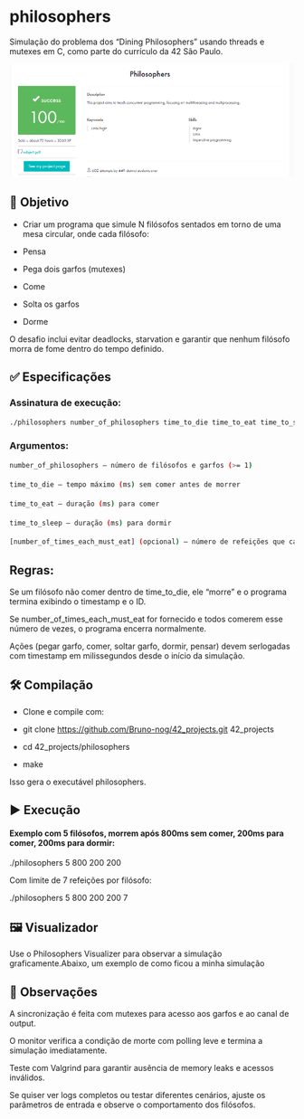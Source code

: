 # philosophers

Simulação do problema dos “Dining Philosophers” usando threads e mutexes em C, como parte do currículo da 42 São Paulo.

![nota philo](../images/philosophers100.png)

## 📌 Objetivo

- Criar um programa que simule N filósofos sentados em torno de uma mesa circular, onde cada filósofo:

- Pensa

- Pega dois garfos (mutexes)

- Come

- Solta os garfos

- Dorme

O desafio inclui evitar deadlocks, starvation e garantir que nenhum filósofo morra de fome dentro do tempo definido.

## ✅ Especificações

### Assinatura de execução:

```bash
./philosophers number_of_philosophers time_to_die time_to_eat time_to_sleep [number_of_times_each_must_eat]
```

### Argumentos:
```bash
number_of_philosophers — número de filósofos e garfos (>= 1)

time_to_die — tempo máximo (ms) sem comer antes de morrer

time_to_eat — duração (ms) para comer

time_to_sleep — duração (ms) para dormir

[number_of_times_each_must_eat] (opcional) — número de refeições que cada filósofo deve fazer antes de encerrar
```
## Regras:

Se um filósofo não comer dentro de time_to_die, ele “morre” e o programa termina exibindo o timestamp e o ID.

Se number_of_times_each_must_eat for fornecido e todos comerem esse número de vezes, o programa encerra normalmente.

Ações (pegar garfo, comer, soltar garfo, dormir, pensar) devem ser ​logadas com timestamp em milissegundos desde o início da simulação.

## 🛠️ Compilação

- Clone e compile com:

- git clone https://github.com/Bruno-nog/42_projects.git 42_projects

- cd 42_projects/philosophers
- make

Isso gera o executável philosophers.

## ▶️ Execução

#### Exemplo com 5 filósofos, morrem após 800ms sem comer, 200ms para comer, 200ms para dormir:

./philosophers 5 800 200 200

Com limite de 7 refeições por filósofo:

./philosophers 5 800 200 200 7

## 🖼️ Visualizador

Use o Philosophers Visualizer para observar a simulação graficamente.Abaixo, um exemplo de como ficou a minha simulação

## 🧼 Observações

A sincronização é feita com mutexes para acesso aos garfos e ao canal de output.

O monitor verifica a condição de morte com polling leve e termina a simulação imediatamente.

Teste com Valgrind para garantir ausência de memory leaks e acessos inválidos.

Se quiser ver logs completos ou testar diferentes cenários, ajuste os parâmetros de entrada e observe o comportamento dos filósofos.